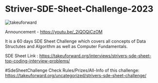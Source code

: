 # Striver-SDE-Sheet-Challenge-2023

![takeuforward](https://github.com/vikas-khurendra/Striver-SDE-Sheet_Challenge-2023/assets/27818146/47d28e1f-1897-4aaa-906d-700c06fff2ee)

Announcement - https://youtu.be/_2iQOQiCzOM

It is a 60 days SDE Sheet Challenge which covers all concepts of Data Structutes and Algorithm as well as Computer Fundamentals.

SDE Sheet Link : https://takeuforward.org/interviews/strivers-sde-sheet-top-coding-interview-problems/

#SdeSheetChallenge Check Rules/Prizes/All-Info of this challenge: https://takeuforward.org/uncategorized/strivers-sde-sheet-challenge/
